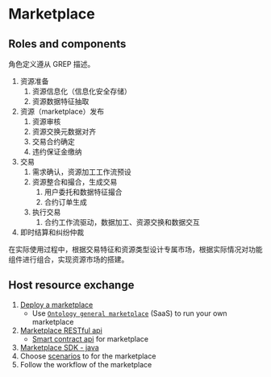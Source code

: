# Marketplace

## Roles and components

角色定义遵从 GREP 描述。

1. 资源准备
   1. 资源信息化（信息化安全存储）
   2. 资源数据特征抽取
2. 资源（marketplace）发布
   1. 资源审核
   2. 资源交换元数据对齐
   3. 交易合约确定
   4. 违约保证金缴纳
3. 交易
   1. 需求确认，资源加工工作流预设
   2. 资源整合和撮合，生成交易
      1. 用户委托和数据特征撮合
      2. 合约订单生成
   3. 执行交易
      1. 合约工作流驱动，数据加工、资源交换和数据交互
4. 即时结算和纠纷仲裁

在实际使用过程中，根据交易特征和资源类型设计专属市场，根据实际情况对功能组件进行组合，实现资源市场的搭建。

## Host resource exchange

1. [Deploy a marketplace](./deployment.md)
   - Use [`Ontology general marketplace`](./saas-tenant.md) (SaaS) to run your own marketplace
2. [Marketplace RESTful api](./restful-api.md)
   - [Smart contract api](./smart-contract-api.md) for marketplace
3. [Marketplace SDK - java](./sdk/java/javadoc/README.md)
4. Choose [scenarios](../../business/scenarios/README.md) to for the marketplace
5. Follow the workflow of the marketplace

